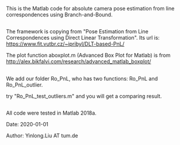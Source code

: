 This is the Matlab code for absolute camera pose estimation from line correspondences using Branch-and-Bound.
###
##
The framework is copying from "Pose Estimation from Line Correspondences using Direct Linear Transformation". Its url is: https://www.fit.vutbr.cz/~ipribyl/DLT-based-PnL/

The plot function aboxplot.m (Advanced Box Plot for Matlab) is from http://alex.bikfalvi.com/research/advanced_matlab_boxplot/
###
##
We add our folder Ro_PnL, who has two functions: Ro_PnL and Ro_PnL_outlier.

try "Ro_PnL_test_outliers.m" and you will get a comparing result.
###
##

All code were tested in Matlab 2018a.




Date: 2020-01-01

Author: Yinlong.Liu AT tum.de
